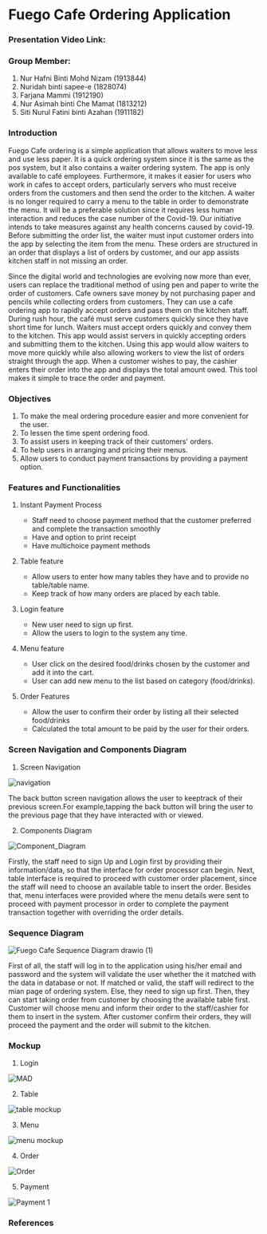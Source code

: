 # Fuego Cafe Ordering Application

### Presentation Video Link: 


### Group Member:
1. Nur Hafni Binti Mohd Nizam (1913844)
2. Nuridah binti sapee-e (1828074)
3. Farjana Mammi (1912190)
4. Nur Asimah binti Che Mamat (1813212)
5. Siti Nurul Fatini binti Azahan (1911182)

### Introduction

Fuego Cafe ordering is a simple application that allows waiters to move less and use less paper. It is a quick ordering system since it is the same as the pos system, but it also contains a waiter ordering system. The app is only available to café employees. Furthermore, it makes it easier for users who work in cafes to accept orders, particularly servers who must receive orders from the customers and then send the order to the kitchen. A waiter is no longer required to carry a menu to the table in order to demonstrate the menu. It will be a preferable solution since it requires less human interaction and reduces the case number of the Covid-19. Our initiative intends to take measures against any health concerns caused by covid-19. Before submitting the order list, the waiter must input customer orders into the app by selecting the item from the menu. These orders are structured in an order that displays a list of orders by customer, and our app assists kitchen staff in not missing an order. 

Since the digital world and technologies are evolving now more than ever, users can replace the traditional method of using pen and paper to write the order of customers. Cafe owners save money by not purchasing paper and pencils while collecting orders from customers. They can use a cafe ordering app to rapidly accept orders and pass them on the kitchen staff. During rush hour, the café must serve customers quickly since they have short time for lunch. Waiters must accept orders quickly and convey them to the kitchen. This app would assist servers in quickly accepting orders and submitting them to the kitchen. Using this app would allow waiters to move more quickly while also allowing workers to view the list of orders straight through the app. When a customer wishes to pay, the cashier enters their order into the app and displays the total amount owed. This tool makes it simple to trace the order and payment.


### Objectives

1. To make the meal ordering procedure easier and more convenient for the user.
2. To lessen the time spent ordering food.
3. To assist users in keeping track of their customers' orders.
4. To help users in arranging and pricing their menus.
5. Allow users to conduct payment transactions by providing a payment option.

### Features and Functionalities

1. Instant Payment Process
   - Staff need to choose payment method that the customer preferred and complete the transaction smoothly
   - Have and option to print receipt
   - Have multichoice payment methods

2. Table feature
   - Allow users to enter how many tables they have and to provide no table/table name.
   - Keep track of how many orders are placed by each table.

3. Login feature
   - New user need to sign up first. 
   - Allow the users to login to the system any time.  

4. Menu feature
   - User click on the desired food/drinks chosen by the customer and add it into the cart.
   - User can add new menu to the list based on category (food/drinks).

5. Order Features
   - Allow the user to confirm their order by listing all their selected food/drinks
   - Calculated the total amount to be paid by the user for their orders.


### Screen Navigation and Components Diagram
1. Screen Navigation


![navigation](https://user-images.githubusercontent.com/55780049/171121403-4fb77bf4-a003-4758-9716-62b385d08988.png)

The back button screen navigation allows the user to keeptrack of their previous screen.For example,tapping the back button will bring the user to the previous page that they have interacted with or viewed.



2. Components Diagram

![Component_Diagram](https://user-images.githubusercontent.com/92074138/170858571-a528afd5-7399-4538-bb95-38bfd5287f8e.PNG)

Firstly, the staff need to sign Up and Login first by providing their information/data, so that the interface for order processor can begin. Next, table interface is required to proceed with customer order placement, since the staff will need to choose an available table to insert the order. Besides that, menu interfaces were provided where the menu details were sent to proceed with payment processor in order to complete the payment transaction together with overriding the order details.

### Sequence Diagram

![Fuego Cafe Sequence Diagram drawio (1)](https://user-images.githubusercontent.com/76712347/171533718-923c380a-140c-462f-bf3d-35e6623783b6.png)

First of all, the staff will log in to the application using his/her email and password and the system will validate the user whether the it matched with the data in database or not. If matched or valid, the staff will redirect to the mian page of ordering system. Else, they need to sign up first. Then, they can start taking order from customer by choosing the available table first. Customer will choose menu and inform their order to the staff/cashier for them to insert in the system. After customer confirm their orders, they will proceed the payment and the order will submit to the kitchen.

### Mockup

1. Login

![MAD](https://user-images.githubusercontent.com/75902424/171523535-dda79cf7-45d5-40ea-89d9-6b680232f8d9.JPG)


2. Table

![table mockup](https://user-images.githubusercontent.com/62057007/171063403-2fe724cf-ffa9-429f-9df7-3d66e621e5a2.PNG)


3. Menu

![menu mockup](https://user-images.githubusercontent.com/76712347/171533787-02532267-7225-49a5-ad61-b1c6db1b45d0.png)


4. Order

![Order](https://user-images.githubusercontent.com/55780049/171017868-409a9b1a-3c40-4238-93e8-43e7736ba0e3.png)


5. Payment

![Payment 1](https://user-images.githubusercontent.com/92074138/171437001-6ac1cea4-2999-4d75-902e-a30421def7d1.PNG)


### References
